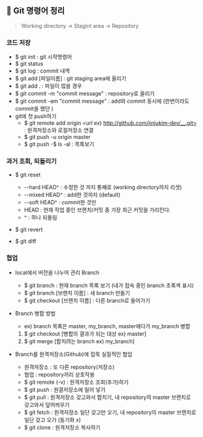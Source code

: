 ## 📝 Git 명령어 정리
> Working directory -> Stagint area -> Repository

### 코드 저장
- $ git init : git 시작명령어
- $ git status
- $ git log : commit 내역
- $ git add [파일이름] : git staging area에 올리기
- $ git add . : 파일이 많을 경우
- $ git commit -m "commit message" : repository로 올리기
- $ git commit -am "commit message" : add와 commit 동시에 (한번이라도 commit을 했던 )
- git에 첫 push하기
    - $ git remote add origin <url ex) http://github.com/jinjukim-dev/__.git> : 원격저장소와 로컬저장소 연결
    - $ git push -u origin master
    - $ git push 
 -$ ls -al : 목록보기
    
 ### 과거 조회, 되돌리기
 - $ git reset
    - --hard HEAD^ : 수정한 것 까지 통째로 (working directory까지 리셋)
    - --mixed HEAD^ : add한 것까지 (default)
    - --soft HEAD^ : commit한 것만
    - HEAD : 현재 작업 중인 브랜치/커밋 중 가장 최근 커밋을 가리킨다.
    - ^ : 하나 되돌림
    
  - $ git revert
  - $ git diff
 
 ### 협업
 -  local에서 버전을 나누어 관리 Branch
    - $ git branch : 현재 branch 목록 보기 (내가 접속 중인 branch 초록색 표시)
    - $ git branch [브랜치 이름] : 새 branch 만들기
    - $ git checkout [브랜치 이름] : 다른 branch로 들어가기
 
 - Branch 병합 방법
    - ex) branch 목록은 master, my_branch, master에다가 my_branch 병합
    1. $ git checkout [병합의 결과가 되는 대상  ex) master]
    2. $ git merge [합치려는 branch  ex) my_branch]
    
 - Branch를 원격저장소(Github)에 접목 실질적인 협업
     - 원격저장소 : 또 다른 repository(저장소)
   - 협업 : repository끼리 상호작용
   - $ git remote (-v) : 원격저장소 조회(추가)하기
   - $ git push : 원결저장소에 밀어 넣기
   - $ git pull : 원격저장소 갖고와서 합치기, 내 repository의 master 브랜치로 갖고와서 덮어씌우기
   - $ git fetch : 원격저장소 일단 갖고만 오기, 내 repository의 master 브랜치로 일단 갖고 오기 (동기화 x)
   - $ git clone : 원격저장소 복사하기 
